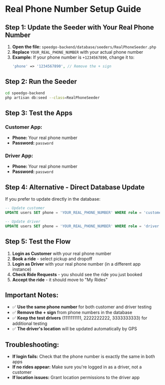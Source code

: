 # Real Phone Number Setup Guide

## Step 1: Update the Seeder with Your Real Phone Number

1. **Open the file:** `speedgo-backend/database/seeders/RealPhoneSeeder.php`
2. **Replace** `YOUR_REAL_PHONE_NUMBER` with your actual phone number
3. **Example:** If your phone number is `+1234567890`, change it to:
   ```php
   'phone' => '1234567890', // Remove the + sign
   ```

## Step 2: Run the Seeder

```bash
cd speedgo-backend
php artisan db:seed --class=RealPhoneSeeder
```

## Step 3: Test the Apps

### Customer App:
- **Phone:** Your real phone number
- **Password:** `password`

### Driver App:
- **Phone:** Your real phone number  
- **Password:** `password`

## Step 4: Alternative - Direct Database Update

If you prefer to update directly in the database:

```sql
-- Update customer
UPDATE users SET phone = 'YOUR_REAL_PHONE_NUMBER' WHERE role = 'customer' LIMIT 1;

-- Update driver  
UPDATE users SET phone = 'YOUR_REAL_PHONE_NUMBER' WHERE role = 'driver' LIMIT 1;
```

## Step 5: Test the Flow

1. **Login as Customer** with your real phone number
2. **Book a ride** - select pickup and dropoff
3. **Login as Driver** with your real phone number (in a different app instance)
4. **Check Ride Requests** - you should see the ride you just booked
5. **Accept the ride** - it should move to "My Rides"

## Important Notes:

- ✅ **Use the same phone number** for both customer and driver testing
- ✅ **Remove the + sign** from phone numbers in the database
- ✅ **Keep the test drivers** (1111111111, 2222222222, 3333333333) for additional testing
- ✅ **The driver's location** will be updated automatically by GPS

## Troubleshooting:

- **If login fails:** Check that the phone number is exactly the same in both apps
- **If no rides appear:** Make sure you're logged in as a driver, not a customer
- **If location issues:** Grant location permissions to the driver app 